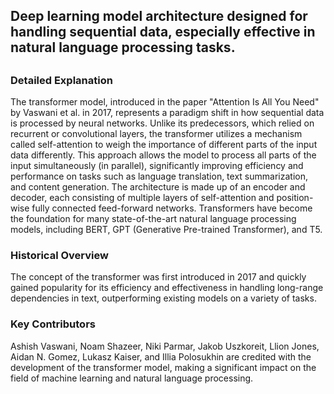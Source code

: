 ## Deep learning model architecture designed for handling sequential data, especially effective in natural language processing tasks.
##

### Detailed Explanation

The transformer model, introduced in the paper "Attention Is All You Need" by Vaswani et al. in 2017, represents a paradigm shift in how sequential data is processed by neural networks. Unlike its predecessors, which relied on recurrent or convolutional layers, the transformer utilizes a mechanism called self-attention to weigh the importance of different parts of the input data differently. This approach allows the model to process all parts of the input simultaneously (in parallel), significantly improving efficiency and performance on tasks such as language translation, text summarization, and content generation. The architecture is made up of an encoder and decoder, each consisting of multiple layers of self-attention and position-wise fully connected feed-forward networks. Transformers have become the foundation for many state-of-the-art natural language processing models, including BERT, GPT (Generative Pre-trained Transformer), and T5.

### Historical Overview

The concept of the transformer was first introduced in 2017 and quickly gained popularity for its efficiency and effectiveness in handling long-range dependencies in text, outperforming existing models on a variety of tasks.

### Key Contributors

Ashish Vaswani, Noam Shazeer, Niki Parmar, Jakob Uszkoreit, Llion Jones, Aidan N. Gomez, Lukasz Kaiser, and Illia Polosukhin are credited with the development of the transformer model, making a significant impact on the field of machine learning and natural language processing.
